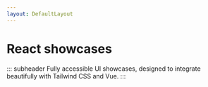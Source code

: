 ```yaml
---
layout: DefaultLayout
---
```


<FigmaLink />

<iconify-icon icon="logos:react" class="mt-12 mb-6" height="48" />

# React showcases

::: subheader
Fully accessible UI showcases, designed to integrate beautifully with Tailwind CSS and Vue.
:::

<ComponentList type="react" showcase/>

